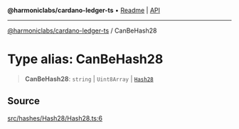 **@harmoniclabs/cardano-ledger-ts** • [Readme](../Introduction.md) \| [API](../globals.md)

***

[@harmoniclabs/cardano-ledger-ts](../Introduction.md) / CanBeHash28

# Type alias: CanBeHash28

> **CanBeHash28**: `string` \| `Uint8Array` \| [`Hash28`](../classes/Hash28.md)

## Source

[src/hashes/Hash28/Hash28.ts:6](https://github.com/HarmonicLabs/cardano-ledger-ts/blob/d1659b0/src/hashes/Hash28/Hash28.ts#L6)
